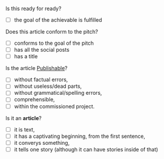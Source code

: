 Is this ready for ready?

- [ ] the goal of the achievable is fulfilled

Does this article conform to the pitch?

- [ ] conforms to the goal of the pitch
- [ ] has all the social posts
- [ ] has a title

Is the article [Publishable](https://github.com/newatoms/guides/blob/ready/glossary/publishable.md)?

- [ ] without factual errors,
- [ ] without useless/dead parts,
- [ ] without grammatical/spelling errors,
- [ ] comprehensible,
- [ ] within the commissioned project.

Is it an **article**?

- [ ] it is text,
- [ ] it has a captivating beginning, from the first sentence,
- [ ] it converys something,
- [ ] it tells one story (although it can have stories inside of that)
